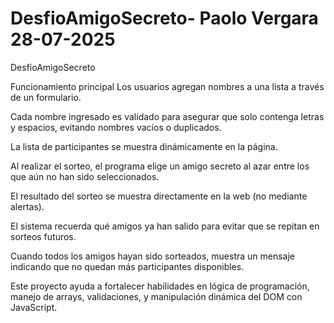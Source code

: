 # DesfioAmigoSecreto- Paolo Vergara 28-07-2025
DesfioAmigoSecreto 

Funcionamiento principal
Los usuarios agregan nombres a una lista a través de un formulario.

Cada nombre ingresado es validado para asegurar que solo contenga letras y espacios, evitando nombres vacíos o duplicados.

La lista de participantes se muestra dinámicamente en la página.

Al realizar el sorteo, el programa elige un amigo secreto al azar entre los que aún no han sido seleccionados.

El resultado del sorteo se muestra directamente en la web (no mediante alertas).

El sistema recuerda qué amigos ya han salido para evitar que se repitan en sorteos futuros.

Cuando todos los amigos hayan sido sorteados, muestra un mensaje indicando que no quedan más participantes disponibles.

Este proyecto ayuda a fortalecer habilidades en lógica de programación, manejo de arrays, validaciones, y manipulación dinámica del DOM con JavaScript.
